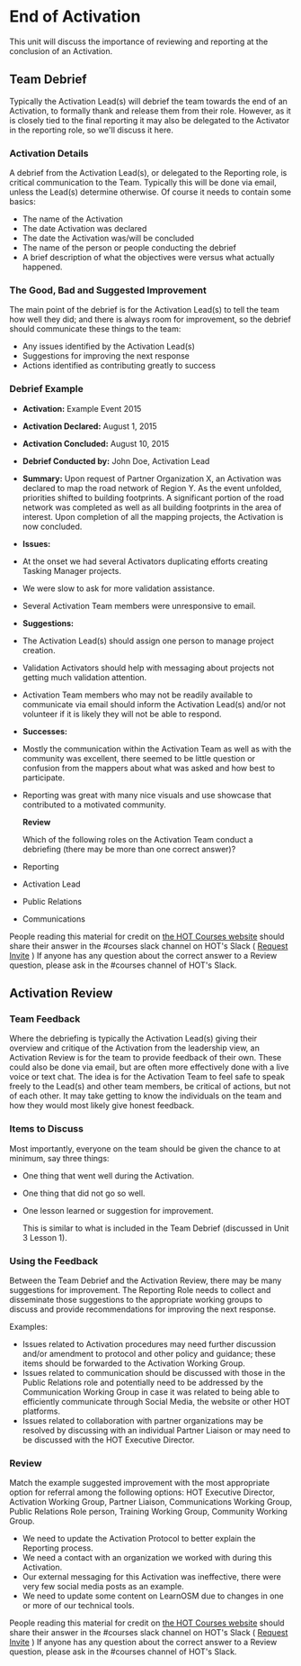 # End of Activation

This unit will discuss the importance of reviewing and reporting at the conclusion of an Activation.

## Team Debrief

Typically the Activation Lead\(s\) will debrief the team towards the end of an Activation, to formally thank and release them from their role. However, as it is closely tied to the final reporting it may also be delegated to the Activator in the reporting role, so we'll discuss it here.

### Activation Details

A debrief from the Activation Lead\(s\), or delegated to the Reporting role, is critical communication to the Team. Typically this will be done via email, unless the Lead\(s\) determine otherwise. Of course it needs to contain some basics:

* The name of the Activation
* The date Activation was declared
* The date the Activation was/will be concluded
* The name of the person or people conducting the debrief
* A brief description of what the objectives were versus what actually happened.

### The Good, Bad and Suggested Improvement

The main point of the debrief is for the Activation Lead\(s\) to tell the team how well they did; and there is always room for improvement, so the debrief should communicate these things to the team:

* Any issues identified by the Activation Lead\(s\)
* Suggestions for improving the next response
* Actions identified as contributing greatly to success

### Debrief Example

* **Activation:** Example Event 2015
* **Activation Declared:** August 1, 2015
* **Activation Concluded:** August 10, 2015
* **Debrief Conducted by:** John Doe, Activation Lead
* **Summary:** Upon request of Partner Organization X, an Activation was declared to map the road network of Region Y. As the event unfolded, priorities shifted to building footprints. A significant portion of the road network was completed as well as all building footprints in the area of interest. Upon completion of all the mapping projects, the Activation is now concluded.
* **Issues:**
* At the onset we had several Activators duplicating efforts creating Tasking Manager projects.
* We were slow to ask for more validation assistance.
* Several Activation Team members were unresponsive to email.
* **Suggestions:**
* The Activation Lead\(s\) should assign one person to manage project creation.
* Validation Activators should help with messaging about projects not getting much validation attention.
* Activation Team members who may not be readily available to communicate via email should inform the Activation Lead\(s\) and/or not volunteer if it is likely they will not be able to respond.
* **Successes:**
* Mostly the communication within the Activation Team as well as with the community was excellent, there seemed to be little question or confusion from the mappers about what was asked and how best to participate.
* Reporting was great with many nice visuals and use showcase that contributed to a motivated community.

  **Review**

  Which of the following roles on the Activation Team conduct a debriefing \(there may be more than one correct answer\)?

* Reporting
* Activation Lead
* Public Relations
* Communications

People reading this material for credit on [the HOT Courses website](http://courses.hotosm.org/) should share their answer in the \#courses slack channel on HOT's Slack \( [Request Invite](http://slack.hotosm.org) \) If anyone has any question about the correct answer to a Review question, please ask in the \#courses channel of HOT's Slack.

## Activation Review

### Team Feedback

Where the debriefing is typically the Activation Lead\(s\) giving their overview and critique of the Activation from the leadership view, an Activation Review is for the team to provide feedback of their own. These could also be done via email, but are often more effectively done with a live voice or text chat. The idea is for the Activation Team to feel safe to speak freely to the Lead\(s\) and other team members, be critical of actions, but not of each other. It may take getting to know the individuals on the team and how they would most likely give honest feedback.

### Items to Discuss

Most importantly, everyone on the team should be given the chance to at minimum, say three things:

* One thing that went well during the Activation.
* One thing that did not go so well.
* One lesson learned or suggestion for improvement.

  This is similar to what is included in the Team Debrief \(discussed in Unit 3 Lesson 1\).

### Using the Feedback

Between the Team Debrief and the Activation Review, there may be many suggestions for improvement. The Reporting Role needs to collect and disseminate those suggestions to the appropriate working groups to discuss and provide recommendations for improving the next response.

Examples:

* Issues related to Activation procedures may need further discussion and/or amendment to protocol and other policy and guidance; these items should be forwarded to the Activation Working Group.
* Issues related to communication should be discussed with those in the Public Relations role and potentially need to be addressed by the Communication Working Group in case it was related to being able to efficiently communicate through Social Media, the website or other HOT platforms.
* Issues related to collaboration with partner organizations may be resolved by discussing with an individual Partner Liaison or may need to be discussed with the HOT Executive Director.

### Review

Match the example suggested improvement with the most appropriate option for referral among the following options: HOT Executive Director, Activation Working Group, Partner Liaison, Communications Working Group, Public Relations Role person, Training Working Group, Community Working Group.

* We need to update the Activation Protocol to better explain the Reporting process.
* We need a contact with an organization we worked with during this Activation.
* Our external messaging for this Activation was ineffective, there were very few social media posts as an example.
* We need to update some content on LearnOSM due to changes in one or more of our technical tools.

People reading this material for credit on [the HOT Courses website](http://courses.hotosm.org/) should share their answer in the \#courses slack channel on HOT's Slack \( [Request Invite](http://slack.hotosm.org) \) If anyone has any question about the correct answer to a Review question, please ask in the \#courses channel of HOT's Slack.

